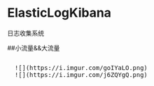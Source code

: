 # ElasticLogKibana
日志收集系统

##小流量&&大流量
<pre>
<pre>
  ![](https://i.imgur.com/goIYaLO.png)
  ![](https://i.imgur.com/j6ZQYgQ.png)